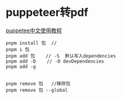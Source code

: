 # puppeteer转pdf

[puppetee中文使用教程](https://zhaoqize.github.io/puppeteer-api-zh_CN)


```code
pnpm install 包  // 
pnpm i 包
pnpm add 包    // -S  默认写入dependencies
pnpm add -D    // -D devDependencies
pnpm add -g  


pnpm remove 包   //移除包
pnpm remove 包 --global  
```